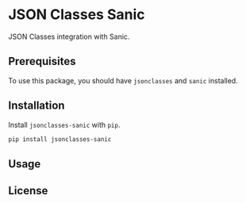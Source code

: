 # JSON Classes Sanic
JSON Classes integration with Sanic.

## Prerequisites

To use this package, you should have `jsonclasses` and `sanic` installed.

## Installation

Install `jsonclasses-sanic` with `pip`.

```sh
pip install jsonclasses-sanic
```

## Usage



## License
